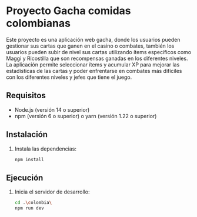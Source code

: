 # Proyecto Gacha comidas colombianas

Este proyecto es una aplicación web gacha, donde los usuarios pueden gestionar sus cartas que ganen en el casino o combates, también los usuarios pueden subir de nivel sus cartas utilizando ítems específicos como Maggi y Ricostilla que son recompensas ganadas en los diferentes niveles. La aplicación permite seleccionar ítems y acumular XP para mejorar las estadísticas de las cartas y poder enfrentarse en combates más difíciles con los diferentes niveles y jefes que tiene el juego.

## Requisitos

- Node.js (versión 14 o superior)
- npm (versión 6 o superior) o yarn (versión 1.22 o superior)

## Instalación


1. Instala las dependencias:

    ```bash
    npm install
    ```


## Ejecución

1. Inicia el servidor de desarrollo:

    ```bash
    cd .\colombia\
    npm run dev
    ```


